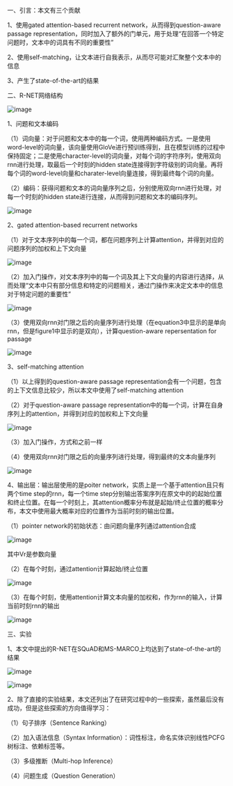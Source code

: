 一、引言：本文有三个贡献

1、使用gated attention-based recurrent network，从而得到question-aware passage representation，同时加入了额外的门单元，用于处理“在回答一个特定问题时，文本中的词具有不同的重要性”

2、使用self-matching，让文本进行自我表示，从而尽可能对汇聚整个文本中的信息

3、产生了state-of-the-art的结果



二、R-NET网络结构

![image](https://github.com/shiyanwudi922/paper_summary/blob/master/picture/R-NET/figure1.png)

1、问题和文本编码

（1）词向量：对于问题和文本中的每一个词，使用两种编码方式。一是使用word-level的词向量，该向量使用GloVe进行预训练得到，且在模型训练的过程中保持固定；二是使用character-level的词向量，对每个词的字符序列，使用双向rnn进行处理，取最后一个时刻的hidden state连接得到字符级别的词向量。再将每个词的word-level向量和charater-level向量连接，得到最终每个词的向量。

（2）编码：获得问题和文本的词向量序列之后，分别使用双向rnn进行处理，对每一个时刻的hidden state进行连接，从而得到问题和文本的编码序列。

![image](https://github.com/shiyanwudi922/paper_summary/blob/master/picture/R-NET/equation1%262.png)

2、gated attention-based recurrent networks

（1）对于文本序列中的每一个词，都在问题序列上计算attention，并得到对应的问题序列的加权和上下文向量

![image](https://github.com/shiyanwudi922/paper_summary/blob/master/picture/R-NET/equation4.png)

（2）加入门操作，对文本序列中的每一个词及其上下文向量的内容进行选择，从而处理“文本中只有部分信息和特定的问题相关，通过门操作来决定文本中的信息对于特定问题的重要性”

![image](https://github.com/shiyanwudi922/paper_summary/blob/master/picture/R-NET/equation6.png)

（3）使用双向rnn对门限之后的向量序列进行处理（在equation3中显示的是单向rnn，但是figure1中显示的是双向），计算question-aware repersentation for passage

![image](https://github.com/shiyanwudi922/paper_summary/blob/master/picture/R-NET/equation3.png)

3、self-matching attention

（1）以上得到的question-aware passage representation会有一个问题，包含的上下文信息比较少，所以本文中使用了self-matching attention

（2）对于question-aware passage representation中的每一个词，计算在自身序列上的attention，并得到对应的加权和上下文向量

![image](https://github.com/shiyanwudi922/paper_summary/blob/master/picture/R-NET/equation8.png)

（3）加入门操作，方式和之前一样

（4）使用双向rnn对门限之后的向量序列进行处理，得到最终的文本向量序列

![image](https://github.com/shiyanwudi922/paper_summary/blob/master/picture/R-NET/equation7.png)

4、输出层：输出层使用的是poiter network，实质上是一个基于attention且只有两个time step的rnn，每一个time step分别输出答案序列在原文中的的起始位置和终止位置。在每一个时刻上，其attention概率分布就是起始/终止位置的概率分布，本文中使用最大概率对应的位置作为当前时刻的输出位置。

（1）pointer network的初始状态：由问题向量序列通过attention合成

![image](https://github.com/shiyanwudi922/paper_summary/blob/master/picture/R-NET/equation11.png)

其中Vr是参数向量

（2）在每个时刻，通过attention计算起始/终止位置

![image](https://github.com/shiyanwudi922/paper_summary/blob/master/picture/R-NET/equation9.png)

（3）在每个时刻，使用attention计算文本向量的加权和，作为rnn的输入，计算当前时刻rnn的输出

![image](https://github.com/shiyanwudi922/paper_summary/blob/master/picture/R-NET/equation10.png)



三、实验

1、本文中提出的R-NET在SQuAD和MS-MARCO上均达到了state-of-the-art的结果

![image](https://github.com/shiyanwudi922/paper_summary/blob/master/picture/R-NET/table2.png)

![image](https://github.com/shiyanwudi922/paper_summary/blob/master/picture/R-NET/table3.png)

2、除了直接的实验结果，本文还列出了在研究过程中的一些探索，虽然最后没有成功，但是这些探索的方向值得学习：

（1）句子排序（Sentence Ranking）

（2）加入语法信息（Syntax Information）：词性标注，命名实体识别线性PCFG树标注、依赖标签等。

（3）多级推断（Multi-hop Inference）

（4）问题生成（Question Generation）

